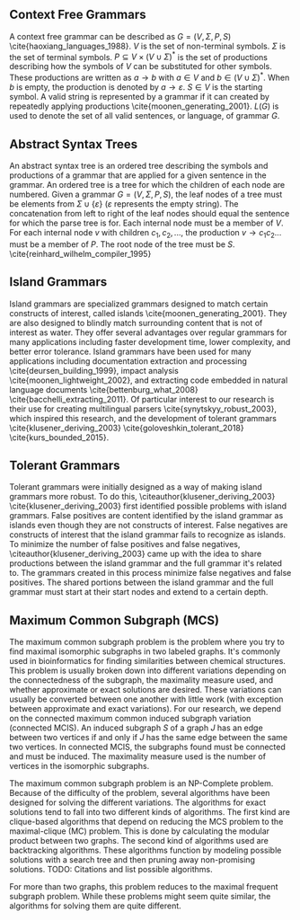 ## Context Free Grammars

A context free grammar can be described as $G = (V,\Sigma,P,S)$ \cite{haoxiang_languages_1988}. $V$ is the set of non-terminal symbols. $\Sigma$ is the set of terminal symbols. $P \subseteq V \times (V\cup\Sigma)^*$ is the set of productions describing how the symbols of $V$ can be substituted for other symbols. These productions are written as $a \rightarrow b$ with $a \in V$ and $b \in (V\cup\Sigma)^*$. When $b$ is empty, the production is denoted by $a \rightarrow \varepsilon$. $S \in V$ is the starting symbol. A valid string is represented by a grammar if it can created by repeatedly applying productions \cite{moonen_generating_2001}. $L(G)$ is used to denote the set of all valid sentences, or language, of grammar $G$.

## Abstract Syntax Trees

An abstract syntax tree is an ordered tree describing the symbols and productions of a grammar that are applied for a given sentence in the grammar. An ordered tree is a tree for which the children of each node are numbered. Given a grammar $G = (V,\Sigma,P,S)$, the leaf nodes of a tree must be elements from $\Sigma\cup\{\varepsilon\}$ ($\varepsilon$ represents the empty string). The concatenation from left to right of the leaf nodes should equal the sentence for which the parse tree is for. Each internal node must be a member of $V$. For each internal node $v$ with children $c_1, c_2,...$, the production $v \rightarrow c_1c_2...$ must be a member of $P$. The root node of the tree must be $S$. \cite{reinhard_wilhelm_compiler_1995}

## Island Grammars

Island grammars are specialized grammars designed to match certain constructs of interest, called islands \cite{moonen_generating_2001}. They are also designed to blindly match surrounding content that is not of interest as water. They offer several advantages over regular grammars for many applications including faster development time, lower complexity, and better error tolerance. Island grammars have been used for many applications including documentation extraction and processing \cite{deursen_building_1999}, impact analysis \cite{moonen_lightweight_2002}, and extracting code embedded in natural language documents \cite{bettenburg_what_2008} \cite{bacchelli_extracting_2011}. Of particular interest to our research is their use for creating multilingual parsers \cite{synytskyy_robust_2003}, which inspired this research, and the development of tolerant grammars \cite{klusener_deriving_2003} \cite{goloveshkin_tolerant_2018} \cite{kurs_bounded_2015}.

## Tolerant Grammars

Tolerant grammars were initially designed as a way of making island grammars more robust. To do this, \citeauthor{klusener_deriving_2003} \cite{klusener_deriving_2003} first identified possible problems with island grammars. False positives are content identified by the island grammar as islands even though they are not constructs of interest. False negatives are constructs of interest that the island grammar fails to recognize as islands. To minimize the number of false positives and false negatives, \citeauthor{klusener_deriving_2003} came up with the idea to share productions between the island grammar and the full grammar it's related to. The grammars created in this process minimize false negatives and false positives. The shared portions between the island grammar and the full grammar must start at their start nodes and extend to a certain depth.

## Maximum Common Subgraph (MCS)

The maximum common subgraph problem is the problem where you try to find maximal isomorphic subgraphs in two labeled graphs. It's commonly used in bioinformatics for finding similarities between chemical structures. This problem is usually broken down into different variations depending on the connectedness of the subgraph, the maximality measure used, and whether approximate or exact solutions are desired. These variations can usually be converted between one another with little work (with exception between approximate and exact variations). For our research, we depend on the connected maximum common induced subgraph variation (connected MCIS). An induced subgraph $S$ of a graph $J$ has an edge between two vertices if and only if $J$ has the same edge between the same two vertices. In connected MCIS, the subgraphs found must be connected and must be induced. The maximality measure used is the number of vertices in the isomorphic subgraphs.

The maximum common subgraph problem is an NP-Complete problem. Because of the difficulty of the problem, several algorithms have been designed for solving the different variations. The algorithms for exact solutions tend to fall into two different kinds of algorithms. The first kind are clique-based algorithms that depend on reducing the MCS problem to the maximal-clique (MC) problem. This is done by calculating the modular product between two graphs. The second kind of algorithms used are backtracking algorithms. These algorithms function by modeling possible solutions with a search tree and then pruning away non-promising solutions. TODO: Citations and list possible algorithms.

For more than two graphs, this problem reduces to the maximal frequent subgraph problem. While these problems might seem quite similar, the algorithms for solving them are quite different.
